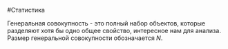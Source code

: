#Статистика 

Генеральная совокупность - это полный набор объектов, которые разделяют хотя бы одно общее свойство, интересное нам для анализа. Размер генеральной совокупности обозначается $N$.